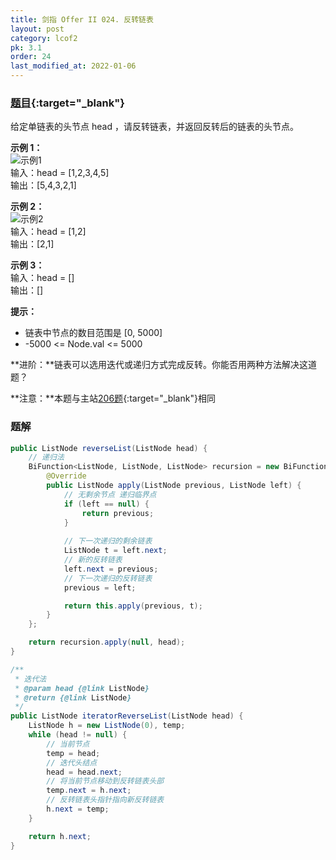 ```yaml
---
title: 剑指 Offer II 024. 反转链表
layout: post
category: lcof2
pk: 3.1
order: 24
last_modified_at: 2022-01-06
---
```


### [题目](https://leetcode-cn.com/problems/UHnkqh/){:target="_blank"}

给定单链表的头节点 head ，请反转链表，并返回反转后的链表的头节点。

**示例 1：**  
![示例1]({{site.cdn}}/assets/3/024/rev1ex1.jpg)  
输入：head = [1,2,3,4,5]  
输出：[5,4,3,2,1]

**示例 2：**  
![示例2]({{site.cdn}}/assets/3/024/rev1ex2.jpg)  
输入：head = [1,2]  
输出：[2,1]

**示例 3：**  
输入：head = []  
输出：[]

**提示：**
- 链表中节点的数目范围是 [0, 5000]
- -5000 <= Node.val <= 5000

**进阶：**链表可以选用迭代或递归方式完成反转。你能否用两种方法解决这道题？

**注意：**本题与主站[206题](https://leetcode-cn.com/problems/reverse-linked-list/){:target="_blank"}相同

### 题解

```java
public ListNode reverseList(ListNode head) {
    // 递归法
    BiFunction<ListNode, ListNode, ListNode> recursion = new BiFunction<ListNode, ListNode, ListNode>() {
        @Override
        public ListNode apply(ListNode previous, ListNode left) {
            // 无剩余节点 递归临界点
            if (left == null) {
                return previous;
            }
            
            // 下一次递归的剩余链表
            ListNode t = left.next;
            // 新的反转链表
            left.next = previous;
            // 下一次递归的反转链表
            previous = left;

            return this.apply(previous, t);
        }
    };

    return recursion.apply(null, head);
}

/**
 * 迭代法
 * @param head {@link ListNode}
 * @return {@link ListNode}
 */
public ListNode iteratorReverseList(ListNode head) {
    ListNode h = new ListNode(0), temp;
    while (head != null) {
        // 当前节点
        temp = head;
        // 迭代头结点
        head = head.next;
        // 将当前节点移动到反转链表头部
        temp.next = h.next;
        // 反转链表头指针指向新反转链表
        h.next = temp;
    }

    return h.next;
}
```